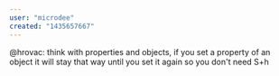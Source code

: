 ```yaml
---
user: "microdee"
created: "1435657667"
---
```


@hrovac: think with properties and objects, if you set a property of an object it will stay that way until you set it again so you don't need S+h
